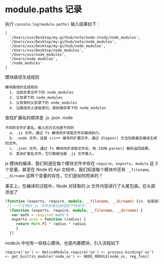 # module.paths 记录

执行 `console.log(module.paths)` 输入结果如下：

```text
[
  '/Users/xxx/Desktop/my-github/note/node-study/node_modules',
  '/Users/xxx/Desktop/my-github/note/node_modules',
  '/Users/xxx/Desktop/my-github/node_modules',
  '/Users/xxx/Desktop/node_modules',
  '/Users/xxx/node_modules',
  '/Users/node_modules',
  '/node_modules'
]
```

模块路径生成规则

```text
模块路径的生成规则
  1. 当前目录文件下的 node_modules
  2. 父目录下的 node_modules
  3. 父目录的父目录下的 node_modules
  4. 沿路径向上逐级递归，直到根目录下的 node_modules
```

查找扩展名的顺序是 .js .json .node

```text
不同的文件扩展名，载入的方式也是不同的
  a. .js 文件。通过 fs 模块同步读取文件后编译执行。
  b. .node 文件。这是 c/c++ 编写的扩展文件，通过 dlopen() 方法加载最后编译生成的文件。
  c. .json 文件。通过 fs 模块同步读取文件后，用 JSON.parse() 解析返回结果。
  d. 其余扩展名文件。它们都被当做 .js 文件载入。
```

js 模块的编译，我们知道在每个模块文件中存在 `require`、`exports`、`module` 这 3 个变量，甚至在 Node 的 Api 文档中，我们知道每个模块中还有 `__filename`, `__dirname` 这两个变量的存在，它们是如何而来的？

事实上，在编译的过程中，Node 对获取的 js 文件内容进行了头尾包装。在头部添加了

```ts
(function (exports, require, module, __filename, __dirname) {\n, 在尾部添加了\n})
 // 一个正常的 js 文件会被包装成如下的样式:
  (function (exports, require, module, __filename, __dirname) {
   var math = require('math')
   exports.area = function (radius) {
     return Math.PI * radius * radius
     }
  })
```

nodeJs 中也有一些核心模块，也是内置模块，引入流程如下

```text
require('os') <- NativeModule.require('os') <- process.binding('os') <- get_builtin_module('node_os') <- NODE_MODULE(node_os, reg_func)
```

